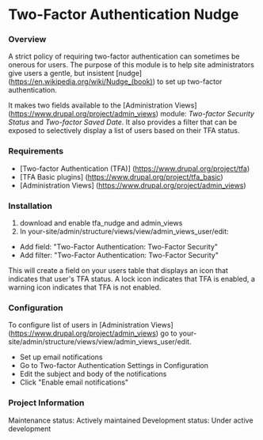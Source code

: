 # Two-Factor Authentication Nudge

### Overview

A strict policy of requiring two-factor authentication can sometimes be onerous for users. The purpose of this module is to help site administrators give users a gentle, but insistent [nudge] (https://en.wikipedia.org/wiki/Nudge_(book)) to set up two-factor authentication.

It makes two fields available to the [Administration Views] (https://www.drupal.org/project/admin_views) module: <i>Two-factor Security Status</i> and <i>Two-factor Saved Date</i>. It also provides a filter that can be exposed to selectively display a list of users based on their TFA status.

### Requirements

* [Two-factor Authentication (TFA)] (https://www.drupal.org/project/tfa)
* [TFA Basic plugins] (https://www.drupal.org/project/tfa_basic)
* [Administration Views] (https://www.drupal.org/project/admin_views)

### Installation

 1. download and enable tfa_nudge and admin_views
 2. In your-site/admin/structure/views/view/admin_views_user/edit:

  * Add field: "Two-Factor Authentication: Two-Factor Security"
  * Add filter: "Two-Factor Authentication: Two-Factor Security"

This will create a field on your users table that displays an icon that indicates that user's TFA status. A lock icon indicates that TFA is enabled, a warning icon indicates that TFA is not enabled.

### Configuration

To configure list of users in [Administration Views] (https://www.drupal.org/project/admin_views) go to your-site/admin/structure/views/view/admin_views_user/edit.

 * Set up email notifications
  * Go to Two-factor Authentication Settings in Configuration 
  * Edit the subject and body of the notifications
  * Click "Enable email notifications"

### Project Information

Maintenance status: Actively maintained
Development status: Under active development
